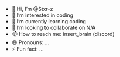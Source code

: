 - 👋 Hi, I’m @Stxr-z
- 👀 I’m interested in coding
- 🌱 I’m currently learning coding
- 💞️ I’m looking to collaborate on N/A
- 📫 How to reach me: insert_brain (discord)
- 😄 Pronouns: ...
- ⚡ Fun fact: ...

<!---
Stxr-z/Stxr-z is a ✨ special ✨ repository because its `README.md` (this file) appears on your GitHub profile.
You can click the Preview link to take a look at your changes.
--->
